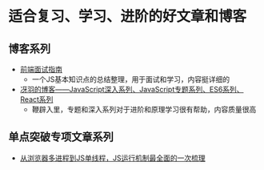 # 适合复习、学习、进阶的好文章和博客

## 博客系列

- [前端面试指南](https://mitianyi.gitbook.io/frontend-interview-guide/)
  - 一个JS基本知识点的总结整理，用于面试和学习，内容挺详细的
- [冴羽的博客——JavaScript深入系列、JavaScript专题系列、ES6系列、React系列](https://github.com/mqyqingfeng/Blog)
  - 鞭辟入里，专题和深入系列对于进阶和原理学习很有帮助，内容质量很高

## 单点突破专项文章系列

- [从浏览器多进程到JS单线程，JS运行机制最全面的一次梳理](https://segmentfault.com/a/1190000012925872)
